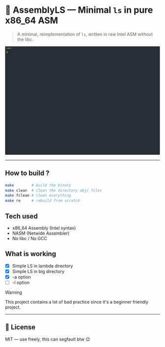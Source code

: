 # 🧠 AssemblyLS — Minimal `ls` in pure x86\_64 ASM

> A minimal, reimplementation of `ls`, written in raw Intel ASM without the libc.

<p align="center">
  <img src="tmp/demo.svg" alt="AssemblyLS demo" />
</p>

---

## How to build ?

```bash
make        # build the binary
make clean  # clean the directory obj/ files
make fclean # clean everything
make re     # rebuild from scratch
```

## Tech used

* x86\_64 Assembly (Intel syntax)
* NASM (Netwide Assembler)
* No libc / No GCC

## What is working
- [x] Simple LS in lambda directory
- [x] Simple LS in big directory
- [x] -a option
- [ ] -l option

> [!WARNING]
> This project contains a lot of bad practice since it's a beginner friendly project.

---

## 📄 License

MIT — use freely, this can segfault btw 😉
